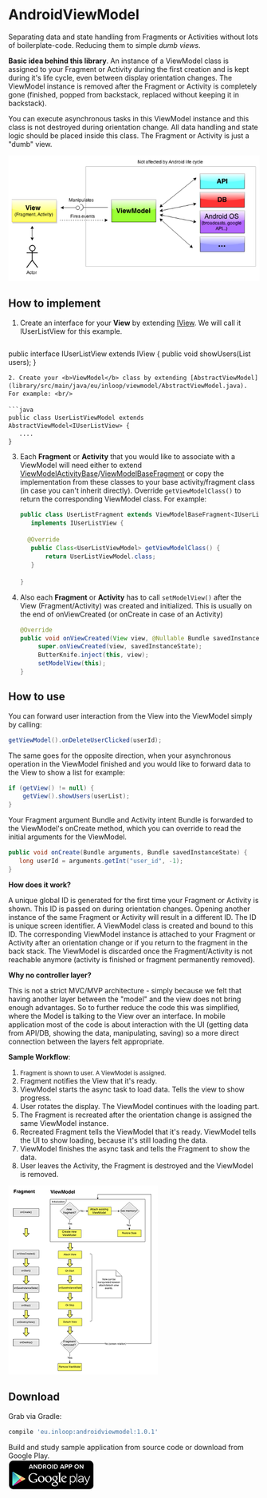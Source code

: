 AndroidViewModel
================

Separating data and state handling from Fragments or Activities without lots of boilerplate-code. Reducing them to simple <i>dumb views</i>.

<b>Basic idea behind this library</b>.
An instance of a ViewModel class is assigned to your Fragment or Activity during the first creation and is kept during it's life cycle, even between display orientation changes. The ViewModel instance is removed after the Fragment or Activity is completely gone (finished, popped from backstack, replaced without keeping it in backstack).

You can execute asynchronous tasks in this ViewModel instance and this class is not destroyed during orientation change. All data handling and state logic should be placed inside this class. The Fragment or Activity is just a "dumb" view.

![](website/static/viewmodel_architecture.png)

How to implement
--------

1. Create an interface for your <b>View</b> by extending [IView](library/src/main/java/eu/inloop/viewmodel/IView.java). We will call it IUserListView for this example.

   ```java
   
  public interface IUserListView extends IView {
      public void showUsers(List<User> users);
  }
   ```
2. Create your <b>ViewModel</b> class by extending [AbstractViewModel](library/src/main/java/eu/inloop/viewmodel/AbstractViewModel.java). For example: <br/>

   ```java
   public class UserListViewModel extends AbstractViewModel<IUserListView> {
      ....
   }
   ```
3. Each <b>Fragment</b> or <b>Activity</b> that you would like to associate with a ViewModel will need either to extend [ViewModelActivityBase](library/src/main/java/eu/inloop/viewmodel/base/ViewModelBaseActivity.java)/[ViewModelBaseFragment](library/src/main/java/eu/inloop/viewmodel/base/ViewModelBaseFragment.java) or copy the implementation from these classes to your base activity/fragment class (in case you can't inherit directly). Override ```getViewModelClass()``` to return the corresponding ViewModel class. For example: <br/>
  
   ```java
   public class UserListFragment extends ViewModelBaseFragment<IUserListView, UserListViewModel> 
      implements IUserListView {
      
     @Override
      public Class<UserListViewModel> getViewModelClass() {
          return UserListViewModel.class;
      }
      
   }
   ```

4. Also each <b>Fragment</b> or <b>Activity</b> has to call ```setModelView()``` after the View (Fragment/Activity) was created and initialized. This is usually on the end of onViewCreated (or onCreate in case of an Activity) <br/>
  
   ```java
   @Override
   public void onViewCreated(View view, @Nullable Bundle savedInstanceState) {
        super.onViewCreated(view, savedInstanceState);
        ButterKnife.inject(this, view);
        setModelView(this);
   }
   ```  
  
How to use
--------

You can forward user interaction from the View into the ViewModel simply by calling:

  ```java
  getViewModel().onDeleteUserClicked(userId);
  ```
  
The same goes for the opposite direction, when your asynchronous operation in the ViewModel finished and you would like to forward data to the View to show a list for example:

  ```java
  if (getView() != null) {
      getView().showUsers(userList);
  }
  ```

Your Fragment argument Bundle and Activity intent Bundle is forwarded to the ViewModel's onCreate method, which you can override to read the initial arguments for the ViewModel.

   ```java 
   public void onCreate(Bundle arguments, Bundle savedInstanceState) {
      long userId = arguments.getInt("user_id", -1);
   }
   ``` 

<b>How does it work?</b>

A unique global ID is generated for the first time your Fragment or Activity is shown. This ID is passed on during orientation changes. Opening another instance of the same Fragment or Activity will result in a different ID. The ID is unique screen identifier. A ViewModel class is created and bound to this ID. The corresponding ViewModel instance is attached to your Fragment or Activity after an orientation change or if you return to the fragment in the back stack.
The ViewModel is discarded once the Fragment/Activity is not reachable anymore (activity is finished or fragment permanently removed).

<b>Why no controller layer?</b>

This is not a strict MVC/MVP architecture - simply because we felt that having another layer between the "model" and the view does not bring enough advantages. So to further reduce the code this was simplified, where the Model is talking to the View over an interface. In mobile application most of the code is about interaction with the UI (getting data from API/DB, showing the data, manipulating, saving) so a more direct connection between the layers felt appropriate. 

<b>Sample Workflow</b>:

1. <small>Fragment is shown to user. A ViewModel is assigned.</small>
2. Fragment notifies the View that it's ready. 
3. ViewModel starts the async task to load data. Tells the view to show progress.
4. User rotates the display. The ViewModel continues with the loading part.
5. The Fragment is recreated after the orientation change is assigned the same ViewModel instance.
6. Recreated Fragment tells the ViewModel that it's ready. ViewModel tells the UI to show loading, because it's still loading the data.
7. ViewModel finishes the async task and tells the Fragment to show the data.
8. User leaves the Activity, the Fragment is destroyed and the ViewModel is removed.

[![](website/static/lifecycle_thumb.png)](website/static/lifecycle.png)


Download
--------

Grab via Gradle:
```groovy
compile 'eu.inloop:androidviewmodel:1.0.1'
```

Build and study sample application from source code or download from Google Play.<br/>
[![](website/static/google_play.png)](https://play.google.com/store/apps/details?id=eu.inloop.viewmodel.sample)
